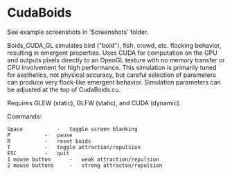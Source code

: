 # CudaBoids

 See example screenshots in 'Screenshots' folder.
 
 Boids_CUDA_GL simulates bird ("boid"), fish, crowd, etc. flocking behavior,
 resulting in emergent properties. Uses CUDA for computation on the GPU
 and outputs pixels directly to an OpenGL texture with no memory transfer
 or CPU involvement for high performance. This simulation
 is primarily tuned for aesthetics, not physical accuracy, but
 careful selection of parameters can produce very flock-like emergent
 behavior. Simulation parameters can be adjusted at the top of CudaBoids.cu.

 Requires GLEW (static), GLFW (static), and CUDA (dynamic).

 Commands:
 
	Space			-	toggle screen blanking
	P			-	pause
	R			-	reset boids
	T			-	toggle attraction/repulsion
	ESC			-	quit
	1 mouse button		-	weak attraction/repulsion
	2 mouse buttons		-	strong attracton/repulsion
